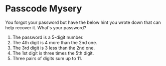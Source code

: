 # Passcode Mysery

You forgot your password but have the below hint you wrote down that can 
help recover it. What's your password?

1. The password is a 5-digit number.
2. The 4th digit is 4 more than the 2nd one.
3. The 3rd digit is 3 less than the 2nd one.
4. The 1st digit is three times the 5th digit.
5. Three pairs of digits sum up to 11. 
